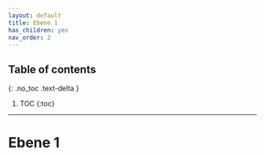 ```yaml
---
layout: default
title: Ebene 1
has_children: yes
nav_order: 2
---
```


## Table of contents
{: .no_toc .text-delta }

1. TOC
{:toc}

---


# Ebene 1
